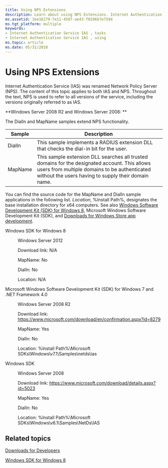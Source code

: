 ```yaml
---
title: Using NPS Extensions
description: Learn about using NPS Extensions. Internet Authentication Service (IAS) was renamed Network Policy Server (NPS).
ms.assetid: 3ee16279-7e11-4587-ae43-f0296b7e7594
ms.tgt_platform: multiple
keywords:
- Internet Authentication Service IAS , tasks
- Internet Authentication Service IAS , using
ms.topic: article
ms.date: 05/31/2018
---
```


# Using NPS Extensions

Internet Authentication Service (IAS) was renamed Network Policy Server (NPS). The content of this topic applies to both IAS and NPS. Throughout the text, NPS is used to refer to all versions of the service, including the versions originally referred to as IAS.

**Windows Server 2008 R2 and Windows Server 2008:  **

The DialIn and MapName samples extend NPS functionality.



| Sample             | Description                                                                                                                                                                                                     |
|--------------------|-----------------------------------------------------------------------------------------------------------------------------------------------------------------------------------------------------------------|
| DialIn<br/>  | This sample implements a RADIUS extension DLL that checks the dial-in bit for the user.<br/>                                                                                                              |
| MapName<br/> | This sample extension DLL searches all trusted domains for the designated account. This allows users from multiple domains to be authenticated without the users having to supply their domain name.<br/> |



 

You can find the source code for the MapName and DialIn sample applications in the following list. *Location*, %Install Path%, designates the base installation directory for x64 computers. See also [Windows Software Development Kit (SDK) for Windows 8](https://developer.microsoft.com/windows/downloads/windows-8-sdk), Microsoft Windows Software Development Kit (SDK), and [Downloads for Windows Store app development](https://msdn.microsoft.com/windows/apps/br229516).

<dl> <dt>

Windows SDK for Windows 8
</dt> <dd>

Windows Server 2012

Download link: N/A

MapName: No

DialIn: No

Location: N/A

</dd> <dt>

Microsoft Windows Software Development Kit (SDK) for Windows 7 and .NET Framework 4.0
</dt> <dd>

Windows Server 2008 R2

Download link: <https://www.microsoft.com/download/en/confirmation.aspx?id=8279>

MapName: Yes

DialIn: No

Location: %Install Path%\\Microsoft SDKs\\Windows\\v7.1\\Samples\\netds\\ias

</dd> <dt>

Windows SDK
</dt> <dd>

Windows Server 2008

Download link: <https://www.microsoft.com/download/details.aspx?id=5023>

MapName: Yes

DialIn: No

Location: %Install Path%\\Microsoft SDKs\\Windows\\v6.1\\Samples\\NetDs\\IAS

</dd> </dl>

## Related topics

<dl> <dt>

[Downloads for Developers](https://msdn.microsoft.com/windows/apps/br229516)
</dt> <dt>

[Windows SDK for Windows 8](https://developer.microsoft.com/windows/downloads/windows-8-sdk)
</dt> </dl>

 

 





